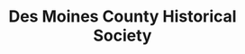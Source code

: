 ---
layout: repo
title: "Des Moines County Historical Society"
id: 11764
permalink: repos/11764/
---